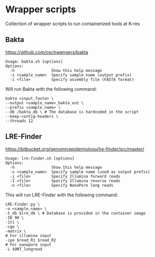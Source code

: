 # Wrapper scripts
Collection of wrapper scripts to run containerized tools at K-res


## Bakta
https://github.com/oschwengers/bakta

```
Usage: bakta.sh [options]
Options:
  -h                Show this help message
  -s <sample_name>  Specify sample name (output prefix)
  -i <file>         Specify assembly file (FASTA format)
```
Will run Bakta with the following command:
```
bakta <input_fasta> \
--output <sample_name>_bakta_out \
--prefix <sample_name> \
--db /bakta_db \ # The database is hardcoded in the script
--keep-contig-headers \
--threads 12
```


## LRE-Finder
https://bitbucket.org/genomicepidemiology/lre-finder/src/master/
```
Usage: lre-finder.sh [options]
Options:
  -h                Show this help message
  -s <sample_name>  Specify sample name (used as output prefix)
  -i <file>         Specify Illumina forward reads
  -I <file>         Specify Illumina reverse reads
  -n <file>         Specify NanoPore long reads
```

This will run LRE-Finder with the following command:
```
LRE-Finder.py \
-o <sample_name> \
-t_db $lre_db \ # Database is provided in the container image
-ID 90 \
-1t1 \
-cge \
-matrix \
# For illumina input
-ipe $read_R1 $read_R2
# For nanopore input
-i $ONT_longread
```


